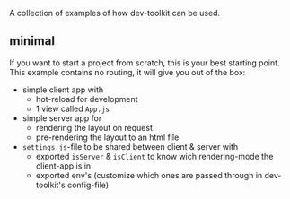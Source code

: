 A collection of examples of how dev-toolkit can be used.

## minimal
If you want to start a project from scratch, this is your best starting point.
This example contains no routing, it will give you out of the box:
- simple client app with
  - hot-reload for development
  - 1 view called `App.js`
- simple server app for
  - rendering the layout on request
  - pre-rendering the layout to an html file
- `settings.js`-file to be shared between client & server with
  - exported `isServer` & `isClient` to know wich rendering-mode the client-app is in
  - exported env's (customize which ones are passed through in dev-toolkit's config-file)

